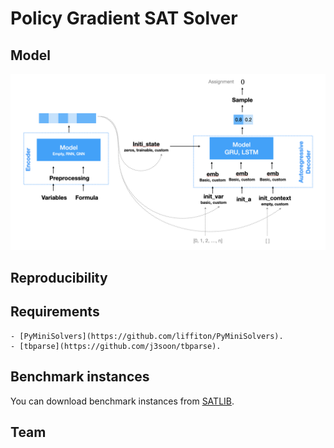# Policy Gradient SAT Solver

## Model

![Model](img/modular_model.png)

## Reproducibility

## Requirements

    - [PyMiniSolvers](https://github.com/liffiton/PyMiniSolvers).
    - [tbparse](https://github.com/j3soon/tbparse).

## Benchmark instances

You can download benchmark instances from [SATLIB](https://www.cs.ubc.ca/~hoos/SATLIB/benchm.html).

## Team
